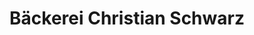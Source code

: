 ---
title: "Bäckerei Christian Schwarz"
url: /nuthe-urstromtal/baeckerei-christian-schwarz/
shop: Bäckerei
---